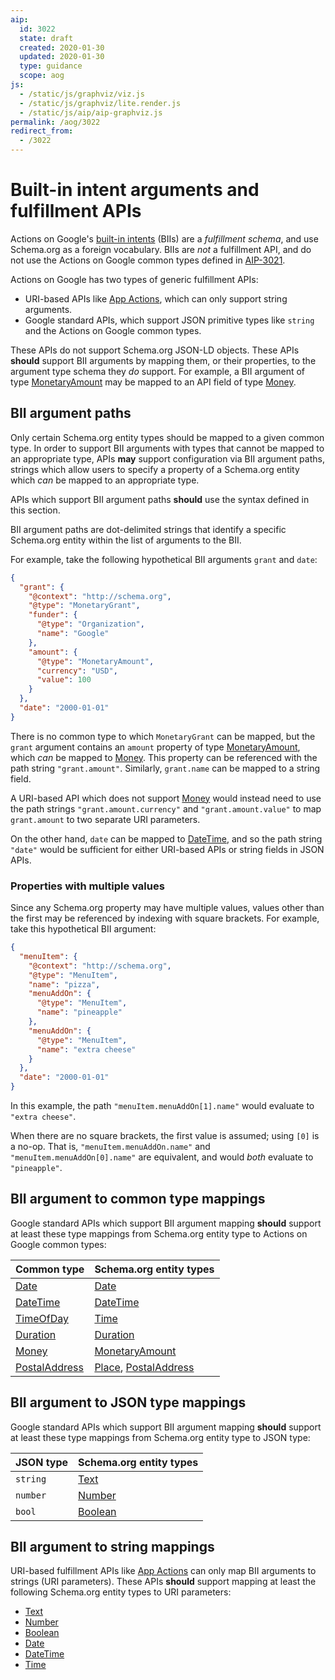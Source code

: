 ```yaml
---
aip:
  id: 3022
  state: draft
  created: 2020-01-30
  updated: 2020-01-30
  type: guidance
  scope: aog
js:
  - /static/js/graphviz/viz.js
  - /static/js/graphviz/lite.render.js
  - /static/js/aip/aip-graphviz.js
permalink: /aog/3022
redirect_from:
  - /3022
---
```


# Built-in intent arguments and fulfillment APIs

Actions on Google's [built-in intents][bii] (BIIs) are a _fulfillment schema_,
and use Schema.org as a foreign vocabulary. BIIs are _not_ a fulfillment API,
and do not use the Actions on Google common types defined in [AIP-3021][].

Actions on Google has two types of generic fulfillment APIs:

- URI-based APIs like [App Actions][], which can only support string arguments.
- Google standard APIs, which support JSON primitive types like `string` and
  the Actions on Google common types.

These APIs do not support Schema.org JSON-LD objects. These APIs **should**
support BII arguments by mapping them, or their properties, to the argument
type schema they _do_ support. For example, a BII argument of type
[MonetaryAmount][schema-monetaryamount] may be mapped to an API field of type
[Money][].

## BII argument paths

Only certain Schema.org entity types should be mapped to a given common type.
In order to support BII arguments with types that cannot be mapped to an
appropriate type, APIs **may** support configuration via BII argument paths,
strings which allow users to specify a property of a Schema.org entity which
_can_ be mapped to an appropriate type.

APIs which support BII argument paths **should** use the syntax defined in this
section.

BII argument paths are dot-delimited strings that identify a specific
Schema.org entity within the list of arguments to the BII.

For example, take the following hypothetical BII arguments `grant` and `date`:

```json
{
  "grant": {
    "@context": "http://schema.org",
    "@type": "MonetaryGrant",
    "funder": {
      "@type": "Organization",
      "name": "Google"
    },
    "amount": {
      "@type": "MonetaryAmount",
      "currency": "USD",
      "value": 100
    }
  },
  "date": "2000-01-01"
}
```

There is no common type to which `MonetaryGrant` can be mapped, but the `grant`
argument contains an `amount` property of type
[MonetaryAmount][schema-monetaryamount], which _can_ be mapped to [Money][].
This property can be referenced with the path string `"grant.amount"`.
Similarly, `grant.name` can be mapped to a string field.

A URI-based API which does not support [Money][] would instead need to use the
path strings `"grant.amount.currency"` and `"grant.amount.value"` to map
`grant.amount` to two separate URI parameters.

On the other hand, `date` can be mapped to [DateTime][], and so the path string
`"date"` would be sufficient for either URI-based APIs or string fields in JSON
APIs.

### Properties with multiple values

Since any Schema.org property may have multiple values, values other than the
first may be referenced by indexing with square brackets. For example, take
this hypothetical BII argument:

```json
{
  "menuItem": {
    "@context": "http://schema.org",
    "@type": "MenuItem",
    "name": "pizza",
    "menuAddOn": {
      "@type": "MenuItem",
      "name": "pineapple"
    },
    "menuAddOn": {
      "@type": "MenuItem",
      "name": "extra cheese"
    }
  },
  "date": "2000-01-01"
}
```

In this example, the path `"menuItem.menuAddOn[1].name"` would evaluate to
`"extra cheese"`.

When there are no square brackets, the first value is assumed; using `[0]` is a
no-op. That is, `"menuItem.menuAddOn.name"` and `"menuItem.menuAddOn[0].name"`
are equivalent, and would _both_ evaluate to `"pineapple"`.

## BII argument to common type mappings

Google standard APIs which support BII argument mapping **should** support at
least these type mappings from Schema.org entity type to Actions on Google
common types:

| Common type       | Schema.org entity types                                      |
| ----------------- | ------------------------------------------------------------ |
| [Date][]          | [Date][schema-date]                                          |
| [DateTime][]      | [DateTime][schema-datetime]                                  |
| [TimeOfDay][]     | [Time][schema-time]                                          |
| [Duration][]      | [Duration][schema-duration]                                  |
| [Money][]         | [MonetaryAmount][schema-monetaryamount]                      |
| [PostalAddress][] | [Place][schema-place], [PostalAddress][schema-postaladdress] |

## BII argument to JSON type mappings

Google standard APIs which support BII argument mapping **should** support at
least these type mappings from Schema.org entity type to JSON type:

| JSON type | Schema.org entity types   |
| --------- | ------------------------- |
| `string`  | [Text][schema-text]       |
| `number`  | [Number][schema-number]   |
| `bool`    | [Boolean][schema-boolean] |

## BII argument to string mappings

URI-based fulfillment APIs like [App Actions][] can only map BII arguments to
strings (URI parameters). These APIs **should** support mapping at least the
following Schema.org entity types to URI parameters:

- [Text][schema-text]
- [Number][schema-number]
- [Boolean][schema-boolean]
- [Date][schema-date]
- [DateTime][schema-datetime]
- [Time][schema-time]

<!-- prettier-ignore-start -->
[aip-3021]: ./3021.md
[date]: https://github.com/googleapis/api-common-protos/tree/master/google/type/date.proto
[datetime]: https://github.com/googleapis/googleapis/blob/master/google/type/datetime.proto
[timeofday]: https://github.com/googleapis/api-common-protos/tree/master/google/type/timeofday.proto
[duration]: https://github.com/protocolbuffers/protobuf/tree/master/src/google/protobuf/duration.proto
[money]: https://github.com/googleapis/api-common-protos/tree/master/google/type/money.proto
[postaladdress]: https://github.com/googleapis/api-common-protos/tree/master/google/type/postal_address.proto
[app actions]: https://developers.google.com/assistant/app/intents#handling_intent_parameters
[schema-date]: https://schema.org/Date
[schema-datetime]: https://schema.org/DateTime
[schema-time]: https://schema.org/Time
[schema-duration]: http://schema.org/Duration
[schema-monetaryamount]: https://schema.org/MonetaryAmount
[schema-place]: https://schema.org/Place
[schema-postaladdress]: https://schema.org/PostalAddress
[schema-text]: https://schema.org/Text
[schema-number]: https://schema.org/Number
[schema-boolean]: https://schema.org/Boolean
[bii]: https://developers.google.com/assistant/app/reference/built-in-intents/
<!-- prettier-ignore-end -->
